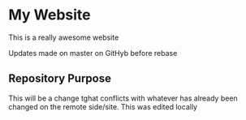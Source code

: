 # My Website

This is a really awesome website

Updates made on master on GitHyb before rebase

## Repository Purpose

This will be a change tghat conflicts
with whatever has already been changed on the remote side/site.
This was edited locally
